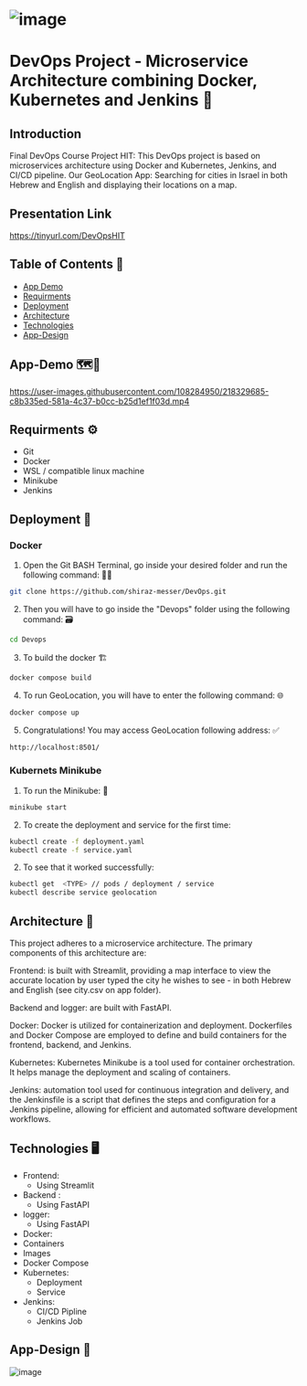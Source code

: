 # ![image](https://user-images.githubusercontent.com/108284950/218310916-06c816d9-47c6-4afe-bb4b-a853b0d09cb1.png)                              
# DevOps Project - Microservice Architecture combining Docker, Kubernetes and Jenkins  🐋


## Introduction
Final DevOps Course Project HIT:
This DevOps project is based on microservices architecture using Docker and Kubernetes, Jenkins, and CI/CD pipeline.
Our  GeoLocation App:
Searching for cities in Israel in both Hebrew and English and displaying their locations on a map.

## Presentation Link
https://tinyurl.com/DevOpsHIT

## Table of Contents 📝
- [App Demo](#App-Demo)
- [Requirments](#Requirments)
- [Deployment](#Deployment)
- [Architecture](#Architecture)
- [Technologies](#technologies)
- [App-Design](#App-Design)

## App-Demo 🗺📍
https://user-images.githubusercontent.com/108284950/218329685-c8b335ed-581a-4c37-b0cc-b25d1ef1f03d.mp4

## Requirments ⚙️
- Git
-	Docker
-	WSL / compatible linux machine
-	Minikube 
-	Jenkins

## Deployment 🚀

### Docker
1.	Open the Git BASH Terminal, go inside your desired folder and run the following command: 🧑‍💻
```bash
git clone https://github.com/shiraz-messer/DevOps.git
```
2.	Then you will have to go inside the "Devops" folder using the following command: 🗃️
```bash
cd Devops 
```
3.	To build the docker 🏗️
```bash
docker compose build
```
4.	To run GeoLocation, you will have to enter the following command: 🌐
```bash
docker compose up
```
5.	Congratulations! You may access GeoLocation following address: ✅
```bash
http://localhost:8501/
```
###  Kubernets Minikube
1.	To run the Minikube: 🏃
```bash
minikube start
```
2.	To create the deployment and service for the first time:
```bash
kubectl create -f deployment.yaml 
kubectl create -f service.yaml
```
2.	To see that it worked successfully: 
```bash
kubectl get  <TYPE> // pods / deployment / service 
kubectl describe service geolocation 
```

## Architecture 🚧
This project adheres to a microservice architecture. The primary components of this architecture are:

Frontend: is built with Streamlit, providing a map interface to view the accurate location by user typed the city he wishes to see - in both Hebrew and English (see city.csv on app folder).

Backend and logger: are built with FastAPI.

Docker: Docker is utilized for containerization and deployment. Dockerfiles and Docker Compose are employed to define and build containers for the frontend, backend, and Jenkins.

Kubernetes: Kubernetes Minikube is a tool used for container orchestration. It helps manage the deployment and scaling of containers. 

Jenkins: automation tool used for continuous integration and delivery, and the Jenkinsfile is a script that defines the steps and configuration for a Jenkins pipeline, allowing for efficient and automated software development workflows. 

## Technologies 🖥
- Frontend:
  - Using Streamlit
- Backend :
  - Using FastAPI
- logger:
  - Using FastAPI
-  Docker:
  - Containers
  - Images
  - Docker Compose
- Kubernetes:
  - Deployment
  - Service
- Jenkins:
  - CI/CD Pipline 
  - Jenkins Job

## App-Design 🎨
![image](https://user-images.githubusercontent.com/108284950/218329974-d02f1b26-5b0f-43a9-860a-43f03f63b803.png)




